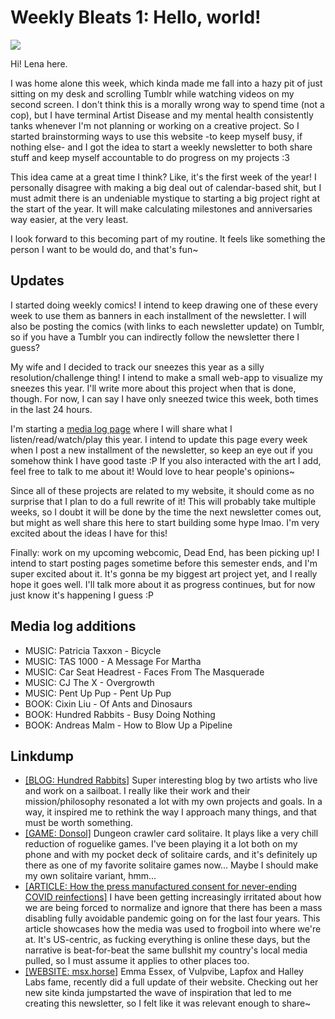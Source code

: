 <!-- attrib pagetype: writing -->
<!-- attrib title: Writing | Weekly Bleats 1: Hello, World! -->
<!-- attrib windowtitle: weeklybleats1.md -->

# Weekly Bleats 1: Hello, world!

<img src="1.png">

Hi! Lena here.

I was home alone this week, which kinda made me fall into a hazy pit of just
sitting on my desk and scrolling Tumblr while watching videos on my second
screen. I don't think this is a morally wrong way to spend time (not a cop), but 
I have terminal Artist Disease and my mental health consistently tanks whenever 
I'm not planning or working on a creative project. So I started brainstorming
ways to use this website -to keep myself busy, if nothing else- and I got the
idea to start a weekly newsletter to both share stuff and keep myself 
accountable to do progress on my projects :3

This idea came at a great time I think? Like, it's the first week of the year! I
personally disagree with making a big deal out of calendar-based shit, but I
must admit there is an undeniable mystique to starting a big project right at
the start of the year. It will make calculating milestones and anniversaries way
easier, at the very least.

I look forward to this becoming part of my routine. It feels like something
the person I want to be would do, and that's fun~

## Updates

I started doing weekly comics! I intend to keep drawing one of these every week
to use them as banners in each installment of the newsletter.
I will also be posting the comics (with links to each newsletter update) on
Tumblr, so if you have a Tumblr you can indirectly follow the newsletter there I
guess?

My wife and I decided to track our sneezes this year as a silly
resolution/challenge thing! I intend to make a small web-app to visualize my
sneezes this year. I'll write more about this project when that is done, though.
For now, I can say I have only sneezed twice this week, both times in the last
24 hours.

I'm starting a [media log page]([#root#]medialog/index.html) where I will share what I
listen/read/watch/play this year. I intend to update this page every week when I
post a new installment of the newsletter, so keep an eye out if you somehow
think I have good taste :P If you also interacted with the art I add, feel free
to talk to me about it! Would love to hear people's opinions~

Since all of these projects are related to my website, it should come as no
surprise that I plan to do a full rewrite of it! This will probably take
multiple weeks, so I doubt it will be done by the time the next newsletter comes
out, but might as well share this here to start building some hype lmao. I'm
very excited about the ideas I have for this!

Finally: work on my upcoming webcomic, Dead End, has been picking up! I intend
to start posting pages sometime before this semester ends, and I'm super excited
about it. It's gonna be my biggest art project yet, and I really hope it goes
well. I'll talk more about it as progress continues, but for now just know
it's happening I guess :P

## Media log additions

* MUSIC: Patricia Taxxon - Bicycle
* MUSIC: TAS 1000 - A Message For Martha
* MUSIC: Car Seat Headrest - Faces From The Masquerade
* MUSIC: CJ The X - Overgrowth
* MUSIC: Pent Up Pup - Pent Up Pup
* BOOK: Cixin Liu - Of Ants and Dinosaurs
* BOOK: Hundred Rabbits - Busy Doing Nothing
* BOOK: Andreas Malm - How to Blow Up a Pipeline

## Linkdump

* [[BLOG: Hundred Rabbits]](https://100r.co/site/home.html) Super interesting
  blog by two artists who live and work on a sailboat. I really like their work
  and their mission/philosophy resonated a lot with my own projects and goals.
  In a way, it inspired me to rethink the way I approach many things, and that
  must be worth something.
* [[GAME: Donsol]](https://donsol.tdjs.tech/) Dungeon crawler card solitaire.
  It plays like a very chill reduction of roguelike games. I've been playing it
  a lot both on my phone and with my pocket deck of solitaire cards, and it's
  definitely up there as one of my favorite solitaire games now... Maybe I
  should make my own solitaire variant, hmm...
* [[ARTICLE: How the press manufactured consent for never-ending COVID reinfections]](https://www.thegauntlet.news/p/how-the-press-manufactured-consent)
  I have been getting increasingly irritated about how we are being forced to
  normalize and ignore that there has been a mass disabling fully avoidable
  pandemic going on for the last four years. This article showcases how the
  media was used to frogboil into where we're at. It's US-centric, as fucking
  everything is online these days, but the narrative is beat-for-beat the same
  bullshit my country's local media pulled, so I must assume it applies to other
  places too.
* [[WEBSITE: msx.horse]](https://msx.horse) Emma Essex, of Vulpvibe, Lapfox and
  Halley Labs fame, recently did a full update of their website. Checking out
  her new site kinda jumpstarted the wave of inspiration that led to me creating
  this newsletter, so I felt like it was relevant enough to share~
